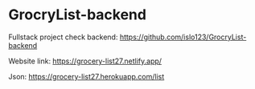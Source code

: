 # GrocryList-backend
Fullstack project check backend: https://github.com/islo123/GrocryList-backend

Website link: https://grocery-list27.netlify.app/

Json: https://grocery-list27.herokuapp.com/list
